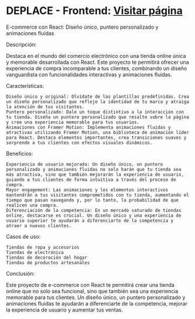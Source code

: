 # DEPLACE - Frontend: <a href="https://deplace-landing.vercel.app/">Visitar página</a>
E-commerce con React: Diseño único, puntero personalizado y animaciones fluidas

Descripción:

Destaca en el mundo del comercio electrónico con una tienda online única y memorable desarrollada con React. Este proyecto te permitirá ofrecer una experiencia de compra incomparable a tus clientes, combinando un diseño vanguardista con funcionalidades interactivas y animaciones fluidas.

Características:

    Diseño único y original: Olvídate de las plantillas predefinidas. Crea un diseño personalizado que refleje la identidad de tu marca y atraiga la atención de tus visitantes.
    Puntero personalizado: Dale un toque distintivo a la interacción con tu tienda. Diseña un puntero personalizado que resalte sobre la página y cree una experiencia memorable para tus usuarios.
    Animaciones con Framer Motion: Implementa animaciones fluidas y atractivas utilizando Framer Motion, una biblioteca de animación líder para React. Destaca elementos importantes, crea transiciones suaves y sorprende a tus clientes con efectos visuales dinámicos.

Beneficios:

    Experiencia de usuario mejorada: Un diseño único, un puntero personalizado y animaciones fluidas no solo harán que tu tienda sea más atractiva, sino que también mejorarán la experiencia de usuario, guiando a tus clientes de forma intuitiva a través del proceso de compra.
    Mayor engagement: Las animaciones y los elementos interactivos mantendrán a tus visitantes comprometidos con tu tienda, aumentando el tiempo que pasan navegando y, por lo tanto, la probabilidad de que realicen una compra.
    Diferenciación de la competencia: En un mercado saturado de tiendas online, destacarse es crucial. Un diseño único y una experiencia de usuario superior te ayudarán a diferenciarte de la competencia y atraer a nuevos clientes.

Casos de uso:

    Tiendas de ropa y accesorios
    Tiendas de electrónica
    Tiendas de decoración del hogar
    Tiendas de productos artesanales

Conclusión:

Este proyecto de e-commerce con React te permitirá crear una tienda online que no solo sea funcional, sino que también sea una experiencia memorable para tus clientes. Un diseño único, un puntero personalizado y animaciones fluidas te ayudarán a diferenciarte de la competencia, mejorar la experiencia de usuario y aumentar tus ventas.
